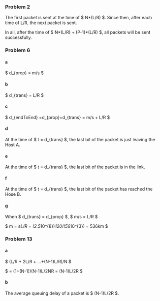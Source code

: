 ### Problem 2

The first packet is sent at the time of $ N*(L/R) $. Since then, after each time of L/R, the next packet is sent.

In all, after the time of $ N*(L/R) + (P-1)*(L/R) $, all packets will be sent successfully.

### Problem 6

#### a

$ d_{prop} = m/s $

#### b

$ d_{trans} = L/R $

#### c

$ d_{endToEnd} =d_{prop}+d_{trans} = m/s + L/R $

#### d

At the time of $ t = d_{trans} $, the last bit of the packet is just leaving the Host A.

#### e

At the time of $ t = d_{trans} $, the last bit of the packet is in the link.

#### f

At the time of $ t = d_{trans} $, the last bit of the packet has reached the Hose B.

#### g

When $ d_{trans} = d_{prop} $, $ m/s = L/R $

$ m = s*L/R = (2.5*10^{8})*120/(56*10^{3}) = 536km $

### Problem 13

#### a

$ (L/R + 2L/R + ...+(N-1)L/R)/N $

$ = (1+(N-1))(N-1)L/2NR = (N-1)L/2R $

#### b

The average queuing delay of a packet is $ (N-1)L/2R $.